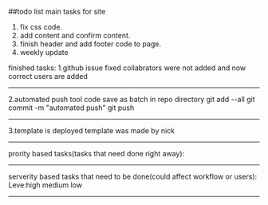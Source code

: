 ##todo list main tasks for site
1. fix css code.
2. add content and confirm content. 
3. finish header and add footer code to page.
4. weekly update

finished tasks:
1.github issue fixed collabrators were not added and now correct users are added
_______________________________________________________________________________
2.automated push tool code save as batch in repo directory
git add --all
git commit -m  "automated push"
git push
_____________
3.template is deployed
template was made by nick
___________________________________________________
prority based tasks(tasks that need done right away):

_________________________________________________
serverity based tasks that need to be done(could affect workflow or users):
Leve:high medium low

______